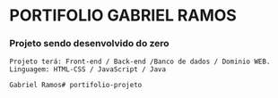 # PORTIFOLIO GABRIEL RAMOS

### Projeto sendo desenvolvido do zero

```
Projeto terá: Front-end / Back-end /Banco de dados / Dominio WEB.
Linguagem: HTML-CSS / JavaScript / Java

Gabriel Ramos# portifolio-projeto
